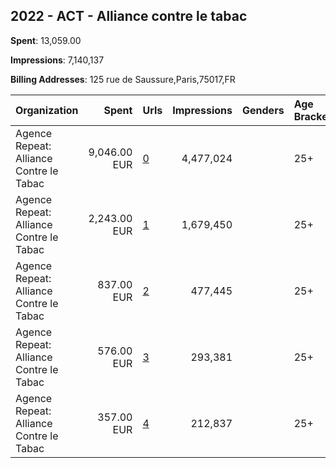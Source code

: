 ## 2022 - ACT - Alliance contre le tabac 
**Spent**: 13,059.00

**Impressions**: 7,140,137

**Billing Addresses**: 125 rue de Saussure,Paris,75017,FR

|Organization|Spent|Urls|Impressions|Genders|Age Brackets|Country Codes|
|:---|---:|:---|---:|:---|:---|:---|
|Agence Repeat: Alliance Contre le Tabac|9,046.00 EUR|[0](https://www.snap.com/political-ads/asset/8641e96e314d9281ddc32c3dc49e35aa21bd74317ff8b7a15861139908133a61?mediaType=mp4)|4,477,024||25+|france|
|Agence Repeat: Alliance Contre le Tabac|2,243.00 EUR|[1](https://www.snap.com/political-ads/asset/aaa227a93024b2048fb7b23c273601f6cb2a47ec67a4f086b86bba3d887495e8?mediaType=jpg)|1,679,450||25+|france|
|Agence Repeat: Alliance Contre le Tabac|837.00 EUR|[2](https://www.snap.com/political-ads/asset/134d6da4761ad29720c50bb7b7cc274804abe59a532a96bd808abcadeaafa852?mediaType=jpg)|477,445||25+|france|
|Agence Repeat: Alliance Contre le Tabac|576.00 EUR|[3](https://www.snap.com/political-ads/asset/0c447cb4c270bed3cbf43a053bdfe098ccbcb405495b713c38fe7814ac9eee53?mediaType=jpg)|293,381||25+|france|
|Agence Repeat: Alliance Contre le Tabac|357.00 EUR|[4](https://www.snap.com/political-ads/asset/266515503b2557a65c5ebe4c4a5c2d8fbc00179eccac1c761d05ccc0dc9f1141?mediaType=jpg)|212,837||25+|france|
